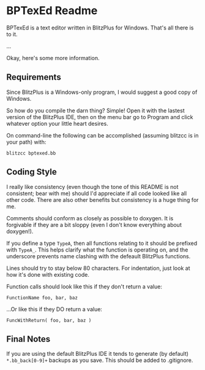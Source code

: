 BPTexEd Readme
==============

BPTexEd is a text editor written in BlitzPlus for Windows. That's all there is
to it.

...

Okay, here's some more information.


Requirements
------------

Since BlitzPlus is a Windows-only program, I would suggest a good copy of
Windows.

So how do you compile the darn thing? Simple! Open it with the lastest version
of the BlitzPlus IDE, then on the menu bar go to Program and click
whatever option your little heart desires.

On command-line the following can be accomplished (assuming blitzcc is in your
path) with:

```
blitzcc bptexed.bb
```

Coding Style
------------

I really like consistency (even though the tone of this README is not
consistent; bear with me) should I'd appreciate if all code looked like all
other code. There are also other benefits but consistency is a huge thing for
me.

Comments should conform as closely as possible to doxygen. It is forgivable if
they are a bit sloppy (even I don't know everything about doxygen!).

If you define a type `TypeA`, then all functions relating to it should be
prefixed with `TypeA_`. This helps clarify what the function is operating on,
and the underscore prevents name clashing with the defeault BlitzPlus
functions.

Lines should try to stay below 80 characters. For indentation, just look at how
it's done with existing code.

Function calls should look like this if they don't return a value:

```
FunctionName foo, bar, baz
```

...Or like this if they DO return a value:

```
FuncWithReturn( foo, bar, baz )
```

Final Notes
-----------

If you are using the default BlitzPlus IDE it tends to generate (by default)
`*.bb_back[0-9]+` backups as you save. This should be added to .gitignore.